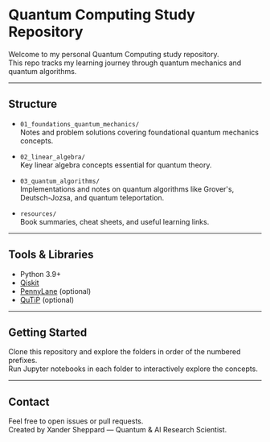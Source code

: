 # Quantum Computing Study Repository

Welcome to my personal Quantum Computing study repository.  
This repo tracks my learning journey through quantum mechanics and quantum algorithms.

---

## Structure

- `01_foundations_quantum_mechanics/`  
  Notes and problem solutions covering foundational quantum mechanics concepts.

- `02_linear_algebra/`  
  Key linear algebra concepts essential for quantum theory.

- `03_quantum_algorithms/`  
  Implementations and notes on quantum algorithms like Grover's, Deutsch-Jozsa, and quantum teleportation.
  
- `resources/`  
  Book summaries, cheat sheets, and useful learning links.

---

## Tools & Libraries

- Python 3.9+  
- [Qiskit](https://qiskit.org/)  
- [PennyLane](https://pennylane.ai/) (optional)  
- [QuTiP](http://qutip.org/) (optional)

---

## Getting Started

Clone this repository and explore the folders in order of the numbered prefixes.  
Run Jupyter notebooks in each folder to interactively explore the concepts.

---

## Contact

Feel free to open issues or pull requests.  
Created by Xander Sheppard — Quantum & AI Research Scientist.

